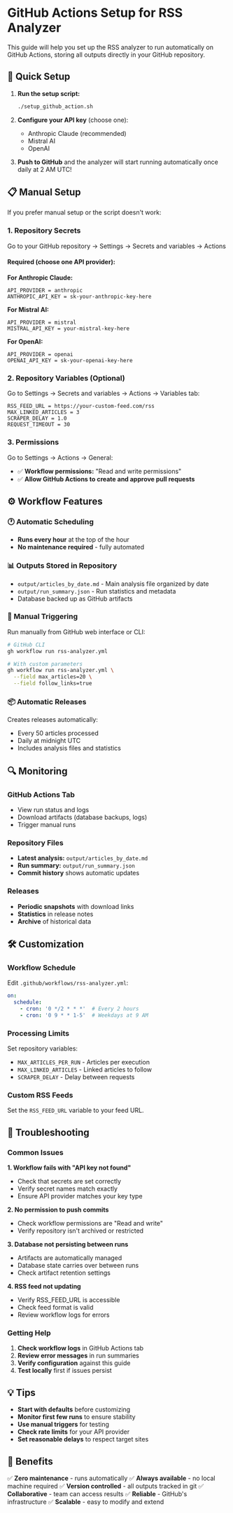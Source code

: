 # GitHub Actions Setup for RSS Analyzer

This guide will help you set up the RSS analyzer to run automatically on GitHub Actions, storing all outputs directly in your GitHub repository.

## 🚀 Quick Setup

1. **Run the setup script:**
   ```bash
   ./setup_github_action.sh
   ```

2. **Configure your API key** (choose one):
   - Anthropic Claude (recommended)
   - Mistral AI
   - OpenAI

3. **Push to GitHub** and the analyzer will start running automatically once daily at 2 AM UTC!

## 📋 Manual Setup

If you prefer manual setup or the script doesn't work:

### 1. Repository Secrets

Go to your GitHub repository → Settings → Secrets and variables → Actions

#### Required (choose one API provider):

**For Anthropic Claude:**
```
API_PROVIDER = anthropic
ANTHROPIC_API_KEY = sk-your-anthropic-key-here
```

**For Mistral AI:**
```
API_PROVIDER = mistral
MISTRAL_API_KEY = your-mistral-key-here
```

**For OpenAI:**
```
API_PROVIDER = openai
OPENAI_API_KEY = sk-your-openai-key-here
```

### 2. Repository Variables (Optional)

Go to Settings → Secrets and variables → Actions → Variables tab:

```
RSS_FEED_URL = https://your-custom-feed.com/rss
MAX_LINKED_ARTICLES = 3
SCRAPER_DELAY = 1.0
REQUEST_TIMEOUT = 30
```

### 3. Permissions

Go to Settings → Actions → General:
- ✅ **Workflow permissions:** "Read and write permissions"
- ✅ **Allow GitHub Actions to create and approve pull requests**

## ⚙️ Workflow Features

### 🕐 Automatic Scheduling
- **Runs every hour** at the top of the hour
- **No maintenance required** - fully automated

### 📊 Outputs Stored in Repository
- `output/articles_by_date.md` - Main analysis file organized by date
- `output/run_summary.json` - Run statistics and metadata
- Database backed up as GitHub artifacts

### 🎯 Manual Triggering
Run manually from GitHub web interface or CLI:

```bash
# GitHub CLI
gh workflow run rss-analyzer.yml

# With custom parameters
gh workflow run rss-analyzer.yml \
  --field max_articles=20 \
  --field follow_links=true
```

### 📦 Automatic Releases
Creates releases automatically:
- Every 50 articles processed
- Daily at midnight UTC
- Includes analysis files and statistics

## 🔍 Monitoring

### GitHub Actions Tab
- View run status and logs
- Download artifacts (database backups, logs)
- Trigger manual runs

### Repository Files
- **Latest analysis:** `output/articles_by_date.md`
- **Run summary:** `output/run_summary.json`
- **Commit history** shows automatic updates

### Releases
- **Periodic snapshots** with download links
- **Statistics** in release notes
- **Archive** of historical data

## 🛠️ Customization

### Workflow Schedule
Edit `.github/workflows/rss-analyzer.yml`:
```yaml
on:
  schedule:
    - cron: '0 */2 * * *'  # Every 2 hours
    - cron: '0 9 * * 1-5'  # Weekdays at 9 AM
```

### Processing Limits
Set repository variables:
- `MAX_ARTICLES_PER_RUN` - Articles per execution
- `MAX_LINKED_ARTICLES` - Linked articles to follow
- `SCRAPER_DELAY` - Delay between requests

### Custom RSS Feeds
Set the `RSS_FEED_URL` variable to your feed URL.

## 🔧 Troubleshooting

### Common Issues

**1. Workflow fails with "API key not found"**
- Check that secrets are set correctly
- Verify secret names match exactly
- Ensure API provider matches your key type

**2. No permission to push commits**
- Check workflow permissions are "Read and write"
- Verify repository isn't archived or restricted

**3. Database not persisting between runs**
- Artifacts are automatically managed
- Database state carries over between runs
- Check artifact retention settings

**4. RSS feed not updating**
- Verify RSS_FEED_URL is accessible
- Check feed format is valid
- Review workflow logs for errors

### Getting Help

1. **Check workflow logs** in GitHub Actions tab
2. **Review error messages** in run summaries
3. **Verify configuration** against this guide
4. **Test locally** first if issues persist

## 💡 Tips

- **Start with defaults** before customizing
- **Monitor first few runs** to ensure stability
- **Use manual triggers** for testing
- **Check rate limits** for your API provider
- **Set reasonable delays** to respect target sites

## 🎉 Benefits

✅ **Zero maintenance** - runs automatically
✅ **Always available** - no local machine required
✅ **Version controlled** - all outputs tracked in git
✅ **Collaborative** - team can access results
✅ **Reliable** - GitHub's infrastructure
✅ **Scalable** - easy to modify and extend
